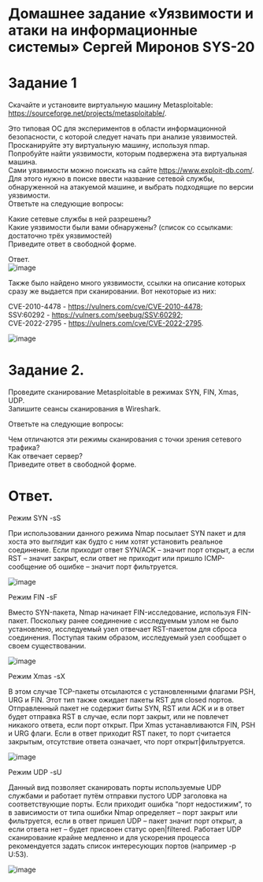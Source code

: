 # Домашнее задание «Уязвимости и атаки на информационные системы» Сергей Миронов SYS-20

# Задание 1  
Скачайте и установите виртуальную машину Metasploitable: https://sourceforge.net/projects/metasploitable/.  

Это типовая ОС для экспериментов в области информационной безопасности, с которой следует начать при анализе уязвимостей.  
Просканируйте эту виртуальную машину, используя nmap.  
Попробуйте найти уязвимости, которым подвержена эта виртуальная машина.  
Сами уязвимости можно поискать на сайте https://www.exploit-db.com/.  
Для этого нужно в поиске ввести название сетевой службы, обнаруженной на атакуемой машине, и выбрать подходящие по версии уязвимости.  
Ответьте на следующие вопросы:  

Какие сетевые службы в ней разрешены?  
Какие уязвимости были вами обнаружены? (список со ссылками: достаточно трёх уязвимостей)  
Приведите ответ в свободной форме.  

Ответ.  
![image](https://github.com/SergeyM90/Atack1/assets/84016375/803c7d7a-1d3a-49fc-a0be-0ff5cb58f178)

Также было найдено много уязвимости, ссылки на описание которых сразу же выдается при сканировании. Вот некоторые из них:  

CVE-2010-4478 - https://vulners.com/cve/CVE-2010-4478;  
SSV:60292 - https://vulners.com/seebug/SSV:60292;  
CVE-2022-2795 - https://vulners.com/cve/CVE-2022-2795.  

![image](https://github.com/SergeyM90/Atack1/assets/84016375/8362117e-e58e-4c58-980f-0defdf5063ff)


# Задание 2.  
Проведите сканирование Metasploitable в режимах SYN, FIN, Xmas, UDP.  
Запишите сеансы сканирования в Wireshark.  

Ответьте на следующие вопросы:  

Чем отличаются эти режимы сканирования с точки зрения сетевого трафика?  
Как отвечает сервер?  
Приведите ответ в свободной форме.  

# Ответ.  

Режим SYN -sS   

При использовании данного режима Nmap посылает SYN пакет и для хоста это выглядит как будто с ним хотят установить реальное соединение. Если приходит ответ SYN/ACK – значит порт открыт, а если RST – значит закрыт, если ответ не приходит или пришло ICMP-сообщение об ошибке – значит порт фильтруется.  

![image](https://github.com/SergeyM90/Atack1/assets/84016375/2602d58a-8fa2-48a7-b058-f20bf9245c40)

Режим FIN -sF  

Вместо SYN-пакета, Nmap начинает FIN-исследование, используя FIN-пакет. Поскольку ранее соединение с исследуемым узлом не было установлено, исследуемый узел отвечает RST-пакетом для сброса соединения. Поступая таким образом, исследуемый узел сообщает о своем существовании.  

![image](https://github.com/SergeyM90/Atack1/assets/84016375/4d00fb65-bd39-4402-bb7e-c5b264e94b6b)

Режим Xmas -sX  

В этом случае TCP-пакеты отсылаются с установленными флагами PSH, URG и FIN. Этот тип также ожидает пакеты RST для closed портов. Отправленный пакет не содержит биты SYN, RST или ACK и и в ответ будет отправка RST в случае, если порт закрыт, или не повлечет никакого ответа, если порт открыт. При Xmas устанавливаются FIN, PSH и URG флаги. Если в ответ приходит RST пакет, то порт считается закрытым, отсутствие ответа означает, что порт открыт|фильтруется.  

![image](https://github.com/SergeyM90/Atack1/assets/84016375/a3eed3f6-ef66-44cb-a9a5-b70f0e633857)

Режим UDP -sU  

Данный вид позволяет сканировать порты используемые UDP службами и работает путём отправки пустого UDP заголовка на соответствующие порты. Если приходит ошибка “порт недостижим”, то в зависимости от типа ошибки Nmap определяет – порт закрыт или фильтруется, если в ответ пришел UDP – пакет значит порт открыт, а если ответа нет – будет присвоен статус open|filtered. Работает UDP сканирование крайне медленно и для ускорения процесса рекомендуется задать список интересующих портов (например -p U:53).  

![image](https://github.com/SergeyM90/Atack1/assets/84016375/79827a2b-b111-4854-8d7c-bd5cdecb9489)


